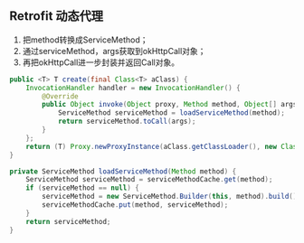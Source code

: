## Retrofit 动态代理
1. 把method转换成ServiceMethod；  
2. 通过serviceMethod，args获取到okHttpCall对象；  
3. 再把okHttpCall进一步封装并返回Call对象。  

```java
public <T> T create(final Class<T> aClass) {
    InvocationHandler handler = new InvocationHandler() {
        @Override
        public Object invoke(Object proxy, Method method, Object[] args) {
            ServiceMethod serviceMethod = loadServiceMethod(method);
            return serviceMethod.toCall(args);
        }
    };
    return (T) Proxy.newProxyInstance(aClass.getClassLoader(), new Class<?>[]{aClass}, handler);
}

private ServiceMethod loadServiceMethod(Method method) {
    ServiceMethod serviceMethod = serviceMethodCache.get(method);
    if (serviceMethod == null) {
        serviceMethod = new ServiceMethod.Builder(this, method).build();
        serviceMethodCache.put(method, serviceMethod);
    }
    return serviceMethod;
}
```
